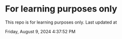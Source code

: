 # For learning purposes only
This repo is for learning purposes only.
Last updated at

Friday, August 9, 2024 4:37:52 PM

